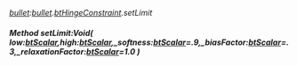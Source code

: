_[bullet](../../modules/bullet/bullet-module.md):[bullet](../../modules/bullet/bullet-module.md).[btHingeConstraint](../../modules/bullet/bullet-bthingeconstraint.md).setLimit_
##### Method setLimit:Void( low:[btScalar](../../modules/bullet/bullet-btscalar.md),high:[btScalar](../../modules/bullet/bullet-btscalar.md),_softness:[btScalar](../../modules/bullet/bullet-btscalar.md)=.9,_biasFactor:[btScalar](../../modules/bullet/bullet-btscalar.md)=.3,_relaxationFactor:[btScalar](../../modules/bullet/bullet-btscalar.md)=1.0 )
